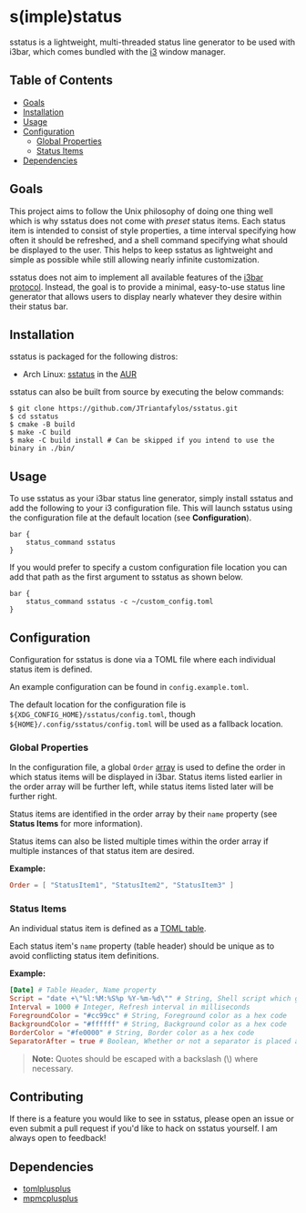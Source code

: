 # s(imple)status

sstatus is a lightweight, multi-threaded status line generator to be used with i3bar, which comes bundled with the [i3](https://github.com/i3/i3) window manager.

## Table of Contents

- [Goals](#goals)
- [Installation](#installation)
- [Usage](#usage)
- [Configuration](#configuration)
  - [Global Properties](#global-properties)
  - [Status Items](#status-items)
- [Dependencies](#dependencies)

## Goals

This project aims to follow the Unix philosophy of doing one thing well which is why sstatus does not come with *preset* status items. Each status item is intended to consist of style properties, a time interval specifying how often it should be refreshed, and a shell command specifying what should be displayed to the user. This helps to keep sstatus as lightweight and simple as possible while still allowing nearly infinite customization.

sstatus does not aim to implement all available features of the [i3bar protocol](https://i3wm.org/docs/i3bar-protocol.html). Instead, the goal is to provide a minimal, easy-to-use status line generator that allows users to display nearly whatever they desire within their status bar. 

## Installation

sstatus is packaged for the following distros:

- Arch Linux: [sstatus](https://aur.archlinux.org/packages/sstatus/) in the [AUR](https://aur.archlinux.org/)

sstatus can also be built from source by executing the below commands:

```shell
$ git clone https://github.com/JTriantafylos/sstatus.git
$ cd sstatus
$ cmake -B build
$ make -C build
$ make -C build install # Can be skipped if you intend to use the binary in ./bin/
```

## Usage

To use sstatus as your i3bar status line generator, simply install sstatus and add the following to your i3 configuration file. This will launch sstatus using the configuration file at the default location (see **Configuration**).

```
bar {
    status_command sstatus
}
```

If you would prefer to specify a custom configuration file location you can add that path as the first argument to sstatus as shown below.

```
bar {
    status_command sstatus -c ~/custom_config.toml
}
```

## Configuration

Configuration for sstatus is done via a TOML file where each individual status item is defined.

An example configuration can be found in `config.example.toml`.

The default location for the configuration file is `${XDG_CONFIG_HOME}/sstatus/config.toml`, though `${HOME}/.config/sstatus/config.toml` will be used as a fallback location.

### Global Properties

In the configuration file, a global `Order` [array](https://toml.io/en/v1.0.0#array) is used to define the order in which status items will be displayed in i3bar. Status items listed earlier in the order array will be further left, while status items listed later will be further right.

Status items are identified in the order array by their `name` property (see **Status Items** for more information).

Status items can also be listed multiple times within the order array if multiple instances of that status item are desired.

**Example:**

```toml
Order = [ "StatusItem1", "StatusItem2", "StatusItem3" ]
```

### Status Items

An individual status item is defined as a [TOML table](https://toml.io/en/v1.0.0#table).

Each status item's `name` property (table header) should be unique as to avoid conflicting status item definitions.

**Example:**

```toml
[Date] # Table Header, Name property
Script = "date +\"%l:%M:%S%p %Y-%m-%d\"" # String, Shell script which generates the text of the status item
Interval = 1000 # Integer, Refresh interval in milliseconds
ForegroundColor = "#cc99cc" # String, Foreground color as a hex code
BackgroundColor = "#ffffff" # String, Background color as a hex code
BorderColor = "#fe0000" # String, Border color as a hex code
SeparatorAfter = true # Boolean, Whether or not a separator is placed after the status item
```

> **Note:** Quotes should be escaped with a backslash (\\) where necessary.

## Contributing

If there is a feature you would like to see in sstatus, please open an issue or even submit a pull request if you'd like to hack on sstatus yourself. I am always open to feedback!

## Dependencies

- [tomlplusplus](https://github.com/marzer/tomlplusplus/)
- [mpmcplusplus](https://github.com/JTriantafylos/mpmcplusplus)
